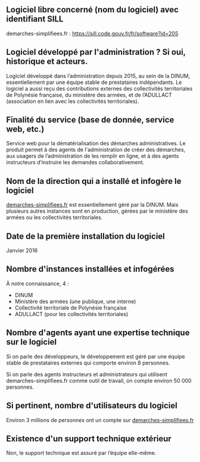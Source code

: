## Logiciel libre concerné (nom du logiciel) avec identifiant SILL

demarches-simplifiees.fr : <https://sill.code.gouv.fr/fr/software?id=205>


## Logiciel développé par l'administration ? Si oui, historique et acteurs.

Logiciel développé dans l’administration depuis 2015, au sein de la
DINUM, essentiellement par une équipe stable de prestataires
indépendants. Le logiciel a aussi reçu des contributions externes des
collectivités territoriales de Polynésie française, du ministère des
armées, et de l’ADULLACT (association en lien avec les collectivités
territoriales).


## Finalité du service (base de donnée, service web, etc.)

Service web pour la dématérialisation des démarches administratives.
Le produit permet à des agents de l'administration de créer des
démarches, aux usagers de l’administration de les remplir en ligne,
et à des agents instructeurs d’instruire les demandes
collaborativement.


## Nom de la direction qui a installé et infogère le logiciel

[demarches-simplifiees.fr](https://demarches-simplifiees.fr) est essentiellement géré par la DINUM.  Mais
plusieurs autres instances sont en production, gérées par le ministère
des armées ou les collectivités territoriales.


## Date de la première installation du logiciel

Janvier 2016


## Nombre d'instances installées et infogérées

À notre connaissance, 4 :

-   DINUM
-   Ministère des armées (une publique, une interne)
-   Collectivité territoriale de Polynésie française
-   ADULLACT (pour les collectivités territoriales)


## Nombre d'agents ayant une expertise technique sur le logiciel

Si on parle des développeurs, le développement est géré par une équipe
stable de prestataires externes qui comporte environ 8 personnes.

Si on parle des agents instructeurs et administrateurs qui utilisent
demarches-simplifiees.fr comme outil de travail, on compte environ 50
000 personnes.


## Si pertinent, nombre d'utilisateurs du logiciel

Environ 3 millions de personnes ont un compte sur [demarches-simplifiees.fr](https://demarches-simplifiees.fr)


## Existence d'un support technique extérieur

Non, le support technique est assuré par l’équipe elle-même.

